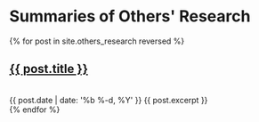 # Summaries of Others' Research

{% for post in site.others_research reversed %}
  <div class="post">
    <span class="post-title">
      <h2><a href="{{ post.url }}">{{ post.title }}</a></h2>
    </span><br>
    <span class="post-date">
      {{ post.date | date: '%b %-d, %Y' }}
    </span>
    {{ post.excerpt }}
  </div>
{% endfor %}